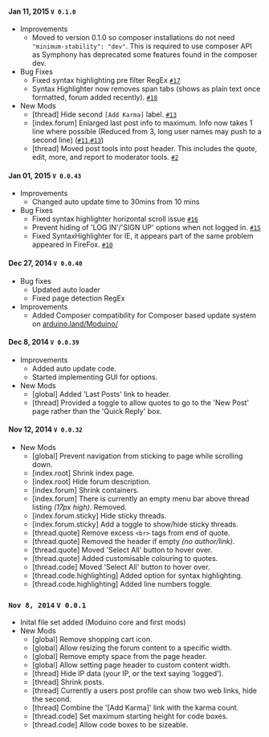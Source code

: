 
#### Jan 11, 2015 `V 0.1.0`

- Improvements
  - Moved to version 0.1.0 so composer installations do not need `"minimum-stability": "dev"`.
    This is required to use composer API as Symphony has deprecated some features found in the composer dev.
- Bug Fixes
  - Fixed syntax highlighting pre filter RegEx [`#17`](https://github.com/Chris--A/Moduino/issues/17)
  - Syntax Highlighter now removes span tabs (shows as plain text once formatted, forum added recently). [`#18`](https://github.com/Chris--A/Moduino/issues/18)
- New Mods
  - [thread] Hide second `[Add Karma]` label. [`#13`](https://github.com/Chris--A/Moduino/issues/13)
  - [index.forum] Enlarged last post info to maximum. Info now takes 1 line where possible (Reduced from 3, long user names may push to a second line) ([`#11`](https://github.com/Chris--A/Moduino/issues/11),[`#13`](https://github.com/Chris--A/Moduino/issues/13))
  - [thread] Moved post tools into post header. This includes the quote, edit, more, and report to moderator tools. [`#2`](https://github.com/Chris--A/Moduino/issues/2)

#### Jan 01, 2015 `V 0.0.43`

- Improvements
  - Changed auto update time to 30mins from 10 mins
- Bug Fixes
  - Fixed syntax highlighter horizontal scroll issue [`#16`](https://github.com/Chris--A/Moduino/issues/16)
  - Prevent hiding of 'LOG IN'/'SIGN UP' options when not logged in. [`#15`](https://github.com/Chris--A/Moduino/issues/15)
  - Fixed SyntaxHighlighter for IE, it appears part of the same problem appeared in FireFox. [`#10`](https://github.com/Chris--A/Moduino/issues/10)

#### Dec 27, 2014 `V 0.0.40`

- Bug fixes
  - Updated auto loader
  - Fixed page detection RegEx
- Improvements
  - Added Composer compatibility for Composer based update system on [arduino.land/Moduino/](http://arduino.land/Moduino/)
  
#### Dec 8, 2014 `V 0.0.39`

- Improvements
  - Added auto update code.
  - Started implementing GUI for options.
- New Mods
  - [global] Added 'Last Posts' link to header.
  - [thread] Provided a toggle to allow quotes to go to the 'New Post' page rather than the 'Quick Reply' box.
	
#### Nov 12, 2014 `V 0.0.32`

- New Mods
  - [global] Prevent navigation from sticking to page while scrolling down.
  - [index.root] Shrink index page.
  - [index.root] Hide forum description.
  - [index.forum] Shrink containers.
  - [index.forum] There is currently an empty menu bar above thread listing *(17px high)*. Removed.
  - [index.forum.sticky] Hide sticky threads.
  - [index.forum.sticky] Add a toggle to show/hide sticky threads.
  - [thread.quote] Remove excess `<br>` tags from end of quote.
  - [thread.quote] Removed the header if empty *(no author/link)*.
  - [thread.quote] Moved 'Select All' button to hover over.
  - [thread.quote] Added customisable colouring to quotes.
  - [thread.code] Moved 'Select All' button to hover over.  
  - [thread.code.highlighting] Added option for syntax highlighting.
  - [thread.code.highlighting] Added line numbers toggle.

### `Nov 8, 2014` `V 0.0.1`
- Inital file set added (Moduino core and first mods)
- New Mods
  - [global] Remove shopping cart icon.
  - [global] Allow resizing the forum content to a specific width.
  - [global] Remove empty space from the page header. 
  - [global] Allow setting page header to custom content width.
  - [thread] Hide IP data (your IP, or the text saying 'logged').
  - [thread] Shrink posts.
  - [thread] Currently a users post profile can show two web links, hide the second.
  - [thread] Combine the '[Add Karma]' link with the karma count.  
  - [thread.code] Set maximum starting height for code boxes.
  - [thread.code] Allow code boxes to be sizeable.  